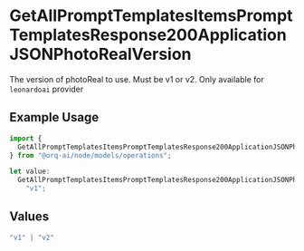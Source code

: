 # GetAllPromptTemplatesItemsPromptTemplatesResponse200ApplicationJSONPhotoRealVersion

The version of photoReal to use. Must be v1 or v2. Only available for `leonardoai` provider

## Example Usage

```typescript
import {
  GetAllPromptTemplatesItemsPromptTemplatesResponse200ApplicationJSONPhotoRealVersion,
} from "@orq-ai/node/models/operations";

let value:
  GetAllPromptTemplatesItemsPromptTemplatesResponse200ApplicationJSONPhotoRealVersion =
    "v1";
```

## Values

```typescript
"v1" | "v2"
```